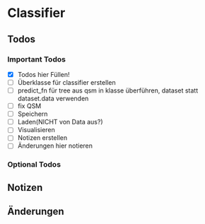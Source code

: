 # Classifier

## Todos

### Important Todos
* [x] Todos hier Füllen!
* [ ] Überklasse für classifier erstellen
* [ ] predict_fn für tree aus qsm in klasse überführen, dataset statt dataset.data verwenden
* [ ] fix QSM
* [ ] Speichern
* [ ] Laden(NICHT von Data aus?)
* [ ] Visualisieren
* [ ] Notizen erstellen
* [ ] Änderungen hier notieren

### Optional Todos

## Notizen


## Änderungen